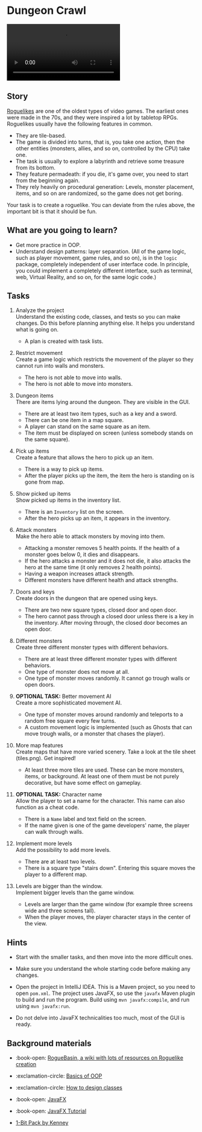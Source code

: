 
# Dungeon Crawl

![Imgur](https://i.imgur.com/6L03QK5.mp4)

## Story

[Roguelikes](https://en.wikipedia.org/wiki/Roguelike) are one of the oldest
types of video games. The earliest ones were made in the 70s, and they were inspired
a lot by tabletop RPGs. Roguelikes usually have the following features in common.

- They are tile-based.
- The game is divided into turns, that is, you take one action, then the other
  entities (monsters, allies, and so on, controlled by the CPU) take one.
- The task is usually to explore a labyrinth and retrieve some treasure from its
  bottom.
- They feature permadeath: if you die, it's game over, you need to start from the
  beginning again.
- They rely heavily on procedural generation: Levels, monster placement, items, and so on
  are randomized, so the game does not get boring.

Your task is to create a roguelike. You can deviate from the rules above,
the important bit is that it should be fun.

## What are you going to learn?

- Get more practice in OOP.
- Understand design patterns: layer separation. (All of the game logic, such as player
  movement, game rules, and so on), is in the `logic` package, completely
  independent of user interface code. In principle, you could implement a
  completely different interface, such as terminal, web, Virtual Reality, and so on, for
  the same logic code.)

## Tasks

1. Analyze the project\
   Understand the existing code, classes, and tests so you can make changes. Do this before planning anything else. It helps you understand what is going on.
   - A plan is created with task lists.

2. Restrict movement\
   Create a game logic which restricts the movement of the player so they cannot run into walls and monsters.
    - The hero is not able to move into walls.
    - The hero is not able to move into monsters.

3. Dungeon items\
There are items lying around the dungeon. They are visible in the GUI. 
   - There are at least two item types, such as a key and a sword.
   - There can be one item in a map square.
   - A player can stand on the same square as an item.
   - The item must be displayed on screen (unless somebody stands on the same square).

4. Pick up items\
Create a feature that allows the hero to pick up an item.
   - There is a way to pick up items.
   - After the player picks up the item, the item the hero is standing on is gone from map.

5. Show picked up items\
   Show picked up items in the inventory list.
   - There is an `Inventory` list on the screen.
   - After the hero picks up an item, it appears in the inventory.

6. Attack monsters\
   Make the hero able to attack monsters by moving into them.
   - Attacking a monster removes 5 health points. If the health of a monster goes below 0, it dies and disappears.
   - If the hero attacks a monster and it does not die, it also attacks the hero at the same time (it only removes 2 health points).
   - Having a weapon increases attack strength.
   - Different monsters have different health and attack strengths.

7. Doors and keys\
   Create doors in the dungeon that are opened using keys.
   - There are two new square types, closed door and open door.
   - The hero cannot pass through a closed door unless there is a key in the inventory. After moving through, the closed door becomes an open door.

8. Different monsters\
   Create three different monster types with different behaviors.
    - There are at least three different monster types with different behaviors.
    - One type of monster does not move at all.
    - One type of monster moves randomly. It cannot go trough walls or open doors.

9. **OPTIONAL TASK:** Better movement AI\
   Create a more sophisticated movement AI.
    - One type of monster moves around randomly and teleports to a random free square every few turns.
    - A custom movement logic is implemented (such as Ghosts that can move trough walls, or a monster that chases the player).

10. More map features\
    Create maps that have more varied scenery. Take a look at the tile sheet (tiles.png). Get inspired!
    - At least three more tiles are used. These can be more monsters, items, or background. At least one of them must be not purely decorative, but have some effect on gameplay.

11. **OPTIONAL TASK:** Character name\
    Allow the player to set a name for the character. This name can also function as a cheat code.
    - There is a `Name` label and text field on the screen.
    - If the name given is one of the game developers' name, the player can walk through walls.

12. Implement more levels\
    Add the possibility to add more levels.
    - There are at least two levels.
    - There is a square type "stairs down". Entering this square moves the player to a different map.

13. Levels are bigger than the window.\
    Implement bigger levels than the game window.
    - Levels are larger than the game window (for example three screens wide and three screens tall).
    - When the player moves, the player character stays in the center of the view.

## Hints
- Start with the smaller tasks, and then move into the more difficult ones.
- Make sure you understand the whole starting code before making any changes.

- Open the project in IntelliJ IDEA. This is a Maven project, so you need to
  open `pom.xml`. The project uses JavaFX, so use the `javafx` Maven plugin to
  build and run the program. Build using `mvn javafx:compile`, and run using `mvn javafx:run`.
- Do not delve into JavaFX technicalities too much, most of the GUI is ready.

## Background materials
- :book-open: [RogueBasin, a wiki with lots of resources on Roguelike creation](http://roguebasin.com/index.php?title=Articles)
- :exclamation-circle: [Basics of OOP](pages/oop/basics-of-object-oriented-programming.md)

- :exclamation-circle: [How to design classes](pages/java/how-to-design-classes.md)
- :book-open: [JavaFX](https://en.wikipedia.org/wiki/JavaFX)
- :book-open: [JavaFX Tutorial](http://tutorials.jenkov.com/javafx/index.html)

- [1-Bit Pack by Kenney](https://kenney.nl/assets/bit-pack)
